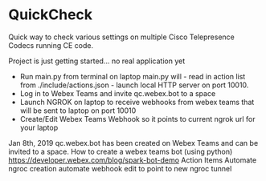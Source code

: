 # QuickCheck
Quick way to check various settings on multiple Cisco Telepresence Codecs running CE code.

Project is just getting started... no real application yet
- Run main.py from terminal on laptop
    main.py will
      - read in action list from ./include/actions.json
      - launch local HTTP server on port 10010.
- Log in to Webex Teams and invite qc.webex.bot to a space
- Launch NGROK on laptop to receive webhooks from webex teams that will be sent to laptop on port 10010
- Create/Edit Webex Teams Webhook so it points to current ngrok url for your laptop



Jan 8th, 2019
qc.webex.bot has been created on Webex Teams and can be invited to a space.
How to create a webex teams bot (using python)
https://developer.webex.com/blog/spark-bot-demo
Action Items
  Automate ngroc creation
  automate webhook edit to point to new ngroc tunnel
